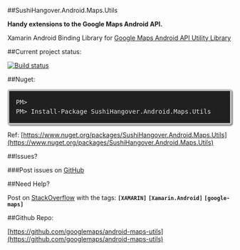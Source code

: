 ##SushiHangover.Android.Maps.Utils

**Handy extensions to the Google Maps Android API.**

Xamarin Android Binding Library for [Google Maps Android API Utility Library](https://developers.google.com/maps/documentation/android-api/utility/
)


##Current project status:

[![Build status](https://ci.appveyor.com/api/projects/status/6ju7624aikljjha1?svg=true)](https://ci.appveyor.com/project/sushihangover/realm-json-extensions/branch/master)

##Nuget:

<div class="nuget-badge">
<p>
<code>
PM> Install-Package SushiHangover.Android.Maps.Utils
</code>
</p>
</div>

Ref: [https://www.nuget.org/packages/SushiHangover.Android.Maps.Utils](https://www.nuget.org/packages/SushiHangover.Android.Maps.Utils)

##Issues?

###Post issues on [GitHub](https://github.com/sushihangover/SushiHangover.Android.Maps.Utils/issues)

##Need Help?

Post on [StackOverflow](http://stackoverflow.com/questions/tagged/xamarin+Xamarin.Android+google-maps) with the tags: **`[XAMARIN]`** **`[Xamarin.Android]`** **`[google-maps]`**

##Github Repo:

[https://github.com/googlemaps/android-maps-utils](https://github.com/googlemaps/android-maps-utils)

<head>
<style>
.nuget-badge code {
    -moz-border-radius: 5px;
    -webkit-border-radius: 5px;
    background-color: #202020;
    border: 4px solid silver;
    border-radius: 5px;
    box-shadow: 2px 2px 3px #6e6e6e;
    color: #e2e2e2;
    display: block;
    font: 1.0em 'andale mono', 'lucida console', monospace;
    line-height: 1.5em;
    overflow: auto;
    padding: 15px
}
.nuget-badge code::before {
    content: "PM> "
}
.code {
    -moz-border-radius: 5px;
    -webkit-border-radius: 5px;
    background-color: #202020;
    border: 4px solid silver;
    border-radius: 5px;
    box-shadow: 2px 2px 3px #6e6e6e;
    color: #e2e2e2;
    display: block;
    font: 1.0em 'andale mono', 'lucida console', monospace;
    line-height: 1.5em;
    overflow: auto;
    padding: 15px
}

</style>
</head>

